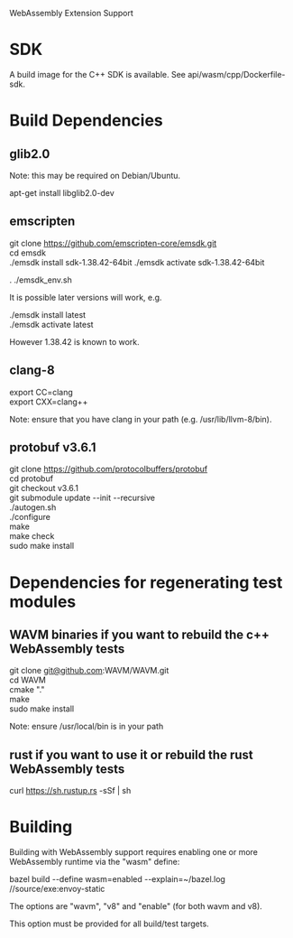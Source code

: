 WebAssembly Extension Support

# SDK
A build image for the C++ SDK is available. See api/wasm/cpp/Dockerfile-sdk.

# Build Dependencies

## glib2.0

Note: this may be required on Debian/Ubuntu.

apt-get install libglib2.0-dev

## emscripten

git clone https://github.com/emscripten-core/emsdk.git  
cd emsdk  
./emsdk install sdk-1.38.42-64bit
./emsdk activate sdk-1.38.42-64bit

. ./emsdk\_env.sh  

It is possible later versions will work, e.g.

./emsdk install latest  
./emsdk activate latest  

However 1.38.42 is known to work.

## clang-8

export CC=clang  
export CXX=clang++  

Note: ensure that you have clang in your path (e.g. /usr/lib/llvm-8/bin).

## protobuf v3.6.1

git clone https://github.com/protocolbuffers/protobuf  
cd protobuf  
git checkout v3.6.1  
git submodule update --init --recursive  
./autogen.sh  
./configure  
make  
make check  
sudo make install  

# Dependencies for regenerating test modules

## WAVM binaries if you want to rebuild the c++ WebAssembly tests

git clone git@github.com:WAVM/WAVM.git  
cd WAVM  
cmake "."  
make  
sudo make install  

Note: ensure /usr/local/bin is in your path

## rust if you want to use it or rebuild the rust WebAssembly tests

curl https://sh.rustup.rs -sSf | sh

# Building

Building with WebAssembly support requires enabling one or more WebAssembly runtime via the "wasm" define:

bazel build --define wasm=enabled --explain=~/bazel.log //source/exe:envoy-static

The options are "wavm", "v8" and "enable" (for both wavm and v8).

This option must be provided for all build/test targets.
